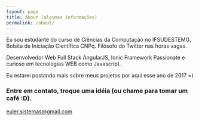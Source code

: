 ```yaml
---
layout: page
title: About (algumas informações)
permalink: /about/
---
```

Eu sou estudante do curso de Ciências da Computação no IFSUDESTEMG, 
Bolsita de Iniciação Científica CNPq. Filósofo do Twitter nas horas vagas.

Desenvolvedor Web Full Stack AngularJS, Ionic Framework Passionate e curioso em tecnologias WEB como Javascript.

Eu estarei postando mais sobre meus projetos por aqui esse ano de 2017 =)



### Entre em contato, troque uma idéia (ou chame para tomar um café :D).

[euler.sistemas@gmail.com](mailto:euler.sistemas@gmail.com)
